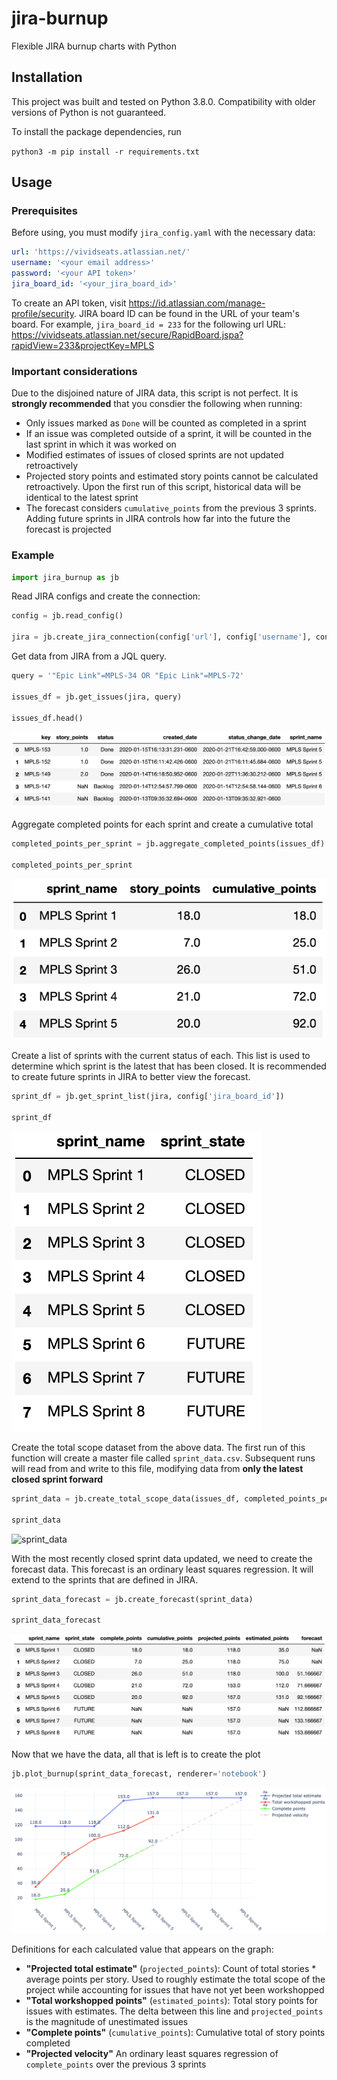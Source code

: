# jira-burnup

Flexible JIRA burnup charts with Python

## Installation

This project was built and tested on Python 3.8.0. Compatibility with older versions of Python is not guaranteed.

To install the package dependencies, run

```python3 -m pip install -r requirements.txt```

## Usage

### Prerequisites

Before using, you must modify `jira_config.yaml` with the necessary data:

```yaml
url: 'https://vividseats.atlassian.net/'
username: '<your email address>'
password: '<your API token>'
jira_board_id: '<your_jira_board_id>'
```

To create an API token, visit https://id.atlassian.com/manage-profile/security. JIRA board ID can be found in the URL of your team's board. For example, `jira_board_id = 233` for the following url URL: https://vividseats.atlassian.net/secure/RapidBoard.jspa?rapidView=233&projectKey=MPLS

### Important considerations

Due to the disjoined nature of JIRA data, this script is not perfect. It is **strongly recommended** that you consdier the following when running:

* Only issues marked as `Done` will be counted as completed in a sprint
* If an issue was completed outside of a sprint, it will be counted in the last sprint in which it was worked on
* Modified estimates of issues of closed sprints are not updated retroactively
* Projected story points and estimated story points cannot be calculated retroactively. Upon the first run of this script, historical data will be identical to the latest sprint
* The forecast considers `cumulative_points` from the previous 3 sprints. Adding future sprints in JIRA controls how far into the future the forecast is projected

### Example


```python
import jira_burnup as jb
```

Read JIRA configs and create the connection:


```python
config = jb.read_config()

jira = jb.create_jira_connection(config['url'], config['username'], config['password'])
```

Get data from JIRA from a JQL query.

```python
query = '"Epic Link"=MPLS-34 OR "Epic Link"=MPLS-72'

issues_df = jb.get_issues(jira, query)

issues_df.head()
```

![issues_df](https://github.com/dantrimarco/jira-burnup/blob/master/images/issues_df.png)

Aggregate completed points for each sprint and create a cumulative total


```python
completed_points_per_sprint = jb.aggregate_completed_points(issues_df)

completed_points_per_sprint
```

![completed_points_per_sprint](https://github.com/dantrimarco/jira-burnup/blob/master/images/completed_points_per_sprint.png)



Create a list of sprints with the current status of each. This list is used to determine which sprint is the latest that has been closed. It is recommended to create future sprints in JIRA to better view the forecast.


```python
sprint_df = jb.get_sprint_list(jira, config['jira_board_id'])

sprint_df
```

![sprint_df](https://github.com/dantrimarco/jira-burnup/blob/master/images/sprint_df.png)



Create the total scope dataset from the above data. The first run of this function will create a master file called `sprint_data.csv`. Subsequent runs will read from and write to this file, modifying data from **only the latest closed sprint forward**


```python
sprint_data = jb.create_total_scope_data(issues_df, completed_points_per_sprint, sprint_df, export=False)

sprint_data
```

![sprint_data](https://github.comdantrimarco/jira-burnup/blob/master/images/sprint_data.png)


With the most recently closed sprint data updated, we need to create the forecast data. This forecast is an ordinary least squares regression. It will extend to the sprints that are defined in JIRA.


```python
sprint_data_forecast = jb.create_forecast(sprint_data)

sprint_data_forecast
```

![sprint_data_with_forecast](https://github.com/dantrimarco/jira-burnup/blob/master/images/sprint_data_with_forecast.png)



Now that we have the data, all that is left is to create the plot


```python
jb.plot_burnup(sprint_data_forecast, renderer='notebook')
```

![forecast_plot](https://github.com/dantrimarco/jira-burnup/blob/master/images/forecast_plot.png)

Definitions for each calculated value that appears on the graph:
* **"Projected total estimate"** (`projected_points`): Count of total stories * average points per story. Used to roughly estimate the total scope of the project while accounting for issues that have not yet been workshopped
* **"Total workshopped points"** (`estimated_points`): Total story points for issues with estimates. The delta between this line and `projected_points` is the magnitude of unestimated issues
* **"Complete points"** (`cumulative_points`): Cumulative total of story points completed
* **"Projected velocity"** An ordinary least squares regression of `complete_points` over the previous 3 sprints


```python

```
